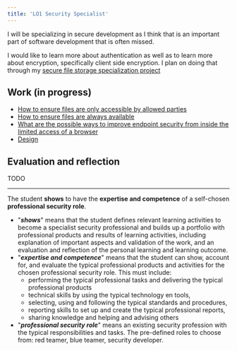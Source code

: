 ```yaml
---
title: 'LO1 Security Specialist'
---
```


I will be specializing in secure development as I think that is an important part of software development that is often missed.

I would like to learn more about authentication as well as to learn more about encryption, specifically client side encryption. I plan on doing that through my [secure file storage specialization project](/portfolio-cs7/en/specialization/introduction)

## Work (in progress)

- [How to ensure files are only accessible by allowed parties](/portfolio-cs7/en/specialization/confidentiality)
- [How to ensure files are always available](/portfolio-cs7/en/specialization/availability)
- [What are the possible ways to improve endpoint security from inside the limited access of a browser](/portfolio-cs7/en/specialization/endpoint)
- [Design](/portfolio-cs7/en/specialization/design)

## Evaluation and reflection

TODO

---

The student **shows** to have the **expertise and competence** of a self-chosen **professional security role**.

- "**_shows_**" means that the student defines relevant learning activities to become a specialist security professional and builds up a portfolio with professional products and results of learning activities, including explanation of important aspects and validation of the work, and an evaluation and reflection of the personal learning and learning outcome.
- "**_expertise and competence_**" means that the student can show, account for, and evaluate the typical professional products and activities for the chosen professional security role. This must include:
  - performing the typical professional tasks and delivering the typical professional products
  - technical skills by using the typical technology en tools,
  - selecting, using and following the typical standards and procedures,
  - reporting skills to set up and create the typical professional reports,
  - sharing knowledge and helping and advising others
- "**_professional security role_**" means an existing security profession with the typical responsibilities and tasks.
  The pre-defined roles to choose from: red teamer, blue teamer, security developer.
